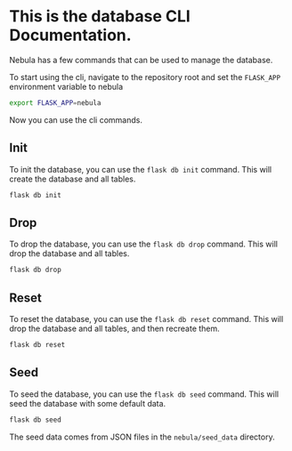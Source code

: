 # This is the database CLI Documentation.

Nebula has a few commands that can be used to manage the database.

To start using the cli, navigate to the repository root and set the `FLASK_APP` environment variable to nebula

```bash
export FLASK_APP=nebula
```

Now you can use the cli commands.

## Init

To init the database, you can use the `flask db init` command. This will create the database and all tables.

```bash
flask db init
```

## Drop

To drop the database, you can use the `flask db drop` command. This will drop the database and all tables.

```bash
flask db drop
```

## Reset

To reset the database, you can use the `flask db reset` command. This will drop the database and all tables, and then recreate them.

```bash
flask db reset
```

## Seed

To seed the database, you can use the `flask db seed` command. This will seed the database with some default data.

```bash
flask db seed
```

The seed data comes from JSON files in the `nebula/seed_data` directory.


